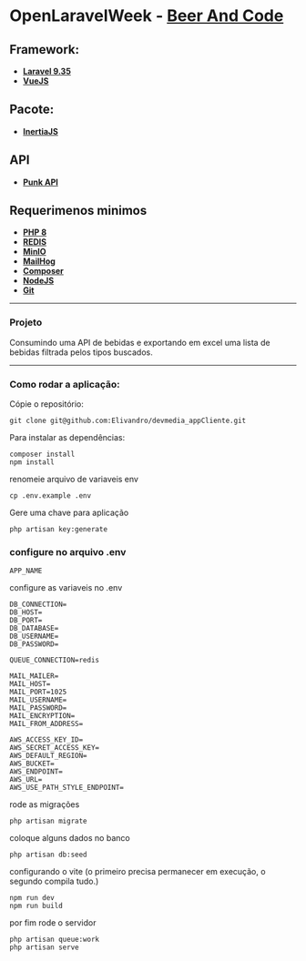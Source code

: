 # OpenLaravelWeek - [Beer And Code](https://github.com/beerandcodeteam)

## Framework:

- [**Laravel 9.35**](https://laravel.com/)
- [**VueJS**](https://vuejs.org/)

## Pacote:

- [**InertiaJS**](https://inertiajs.com/)

## API

- [**Punk API**](https://punkapi.com/)


## Requerimenos minimos

- [**PHP 8**](https://www.php.net/)
- [**REDIS**](https://redis.io/docs/getting-started/)
- [**MinIO**](https://min.io/)
- [**MailHog**](https://github.com/mailhog/MailHog)
- [**Composer**](https://getcomposer.org/)
- [**NodeJS**](https://nodejs.org/en/)
- [**Git**](https://git-scm.com/)


<hr>

### Projeto

Consumindo uma API de bebidas e exportando em excel uma lista de bebidas filtrada pelos tipos buscados.

<hr>

### Como rodar a aplicação:

Cópie o repositório:

```
git clone git@github.com:Elivandro/devmedia_appCliente.git
```

Para instalar as dependências:

```
composer install
npm install
```

renomeie arquivo de variaveis env

```
cp .env.example .env
```

Gere uma chave para aplicação

```
php artisan key:generate
```

### configure no arquivo .env

```
APP_NAME
```

configure as variaveis no .env

```
DB_CONNECTION=
DB_HOST=
DB_PORT=
DB_DATABASE=
DB_USERNAME=
DB_PASSWORD=

QUEUE_CONNECTION=redis

MAIL_MAILER=
MAIL_HOST=
MAIL_PORT=1025
MAIL_USERNAME=
MAIL_PASSWORD=
MAIL_ENCRYPTION=
MAIL_FROM_ADDRESS=

AWS_ACCESS_KEY_ID=
AWS_SECRET_ACCESS_KEY=
AWS_DEFAULT_REGION=
AWS_BUCKET=
AWS_ENDPOINT=
AWS_URL=
AWS_USE_PATH_STYLE_ENDPOINT=
```
rode as migrações

```
php artisan migrate
```

coloque alguns dados no banco

```
php artisan db:seed
```

configurando o vite (o primeiro precisa permanecer em execução, o segundo compila tudo.)

```
npm run dev
npm run build
```

por fim rode o servidor

```
php artisan queue:work
php artisan serve
```
